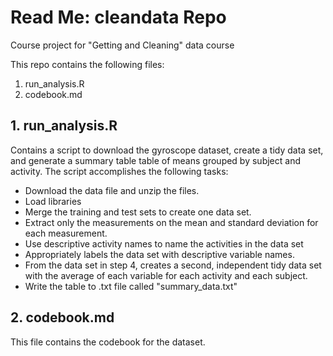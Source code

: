 # Read Me:  cleandata Repo
Course project for "Getting and Cleaning" data course

This repo contains the following files:
1. run_analysis.R
2. codebook.md

## 1. run_analysis.R
Contains a script to download the gyroscope dataset, create a tidy data
set, and generate a summary table table of means grouped by subject and
activity.  The script accomplishes the following tasks:
* Download the data file and unzip the files.
* Load libraries
* Merge the training and test sets to create one data set.
* Extract only the measurements on the mean and standard deviation for each measurement.
* Use descriptive activity names to name the activities in the data set
* Appropriately labels the data set with descriptive variable names.
* From the data set in step 4, creates a second, independent tidy data set with the average of each variable for each activity and each subject.
* Write the table to .txt file called "summary_data.txt"

## 2. codebook.md
This file contains the codebook for the dataset.
